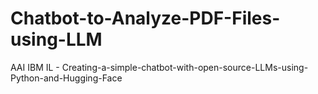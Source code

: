 # Chatbot-to-Analyze-PDF-Files-using-LLM
AAI IBM IL - Creating-a-simple-chatbot-with-open-source-LLMs-using-Python-and-Hugging-Face
